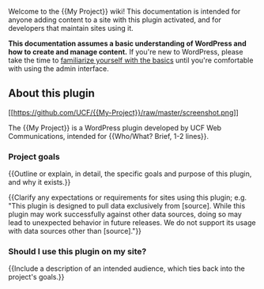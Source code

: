 Welcome to the {{My Project}} wiki! This documentation is intended for anyone adding content to a site with this plugin activated, and for developers that maintain sites using it.

**This documentation assumes a basic understanding of WordPress and how to create and manage content.**  If you're new to WordPress, please take the time to [familiarize yourself with the basics](https://codex.wordpress.org/WordPress_Lessons) until you're comfortable with using the admin interface.


## About this plugin

[[https://github.com/UCF/{{My-Project}}/raw/master/screenshot.png]]

The {{My Project}} is a WordPress plugin developed by UCF Web Communications, intended for {{Who/What? Brief, 1-2 lines}}.

### Project goals
{{Outline or explain, in detail, the specific goals and purpose of this plugin, and why it exists.}}

{{Clarify any expectations or requirements for sites using this plugin; e.g. "This plugin is designed to pull data exclusively from [source].  While this plugin may work successfully against other data sources, doing so may lead to unexpected behavior in future releases.  We do not support its usage with data sources other than [source]."}}

### Should I use this plugin on my site?
{{Include a description of an intended audience, which ties back into the project's goals.}}
